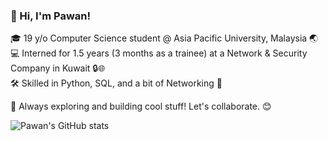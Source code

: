 ### 👋 Hi, I'm Pawan!
🎓 19 y/o Computer Science student @ Asia Pacific University, Malaysia 🌏<br/>
💻 Interned for 1.5 years (3 months as a trainee) at a Network & Security Company in Kuwait 🔒🌐<br/>
🛠️ Skilled in Python, SQL, and a bit of Networking 🚀<br/>

🌟 Always exploring and building cool stuff! Let's collaborate. 😊<br/>

![Pawan's GitHub stats](https://github-readme-stats.vercel.app/api?username=CrypticWHO&hide=contribs,prs)

